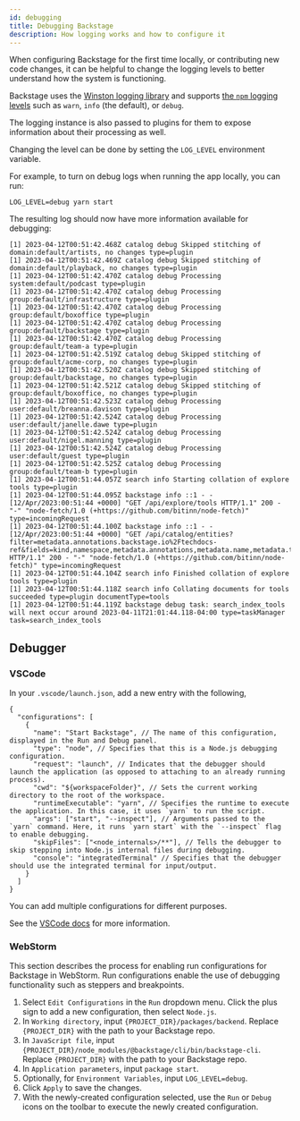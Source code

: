 ```yaml
---
id: debugging
title: Debugging Backstage
description: How logging works and how to configure it
---
```


When configuring Backstage for the first time locally, or contributing new code changes,
it can be helpful to change the logging levels to better understand how the system is functioning.

Backstage uses the [Winston logging library](https://github.com/winstonjs/winston) and supports
[the `npm` logging levels](https://github.com/winstonjs/winston#logging-levels) such as
`warn`, `info` (the default), or `debug`.

The logging instance is also passed to plugins for them to expose information about
their processing as well.

Changing the level can be done by setting the `LOG_LEVEL` environment variable.

For example, to turn on debug logs when running the app locally, you can run:

```shell
LOG_LEVEL=debug yarn start
```

The resulting log should now have more information available for debugging:

```text
[1] 2023-04-12T00:51:42.468Z catalog debug Skipped stitching of domain:default/artists, no changes type=plugin
[1] 2023-04-12T00:51:42.469Z catalog debug Skipped stitching of domain:default/playback, no changes type=plugin
[1] 2023-04-12T00:51:42.470Z catalog debug Processing system:default/podcast type=plugin
[1] 2023-04-12T00:51:42.470Z catalog debug Processing group:default/infrastructure type=plugin
[1] 2023-04-12T00:51:42.470Z catalog debug Processing group:default/boxoffice type=plugin
[1] 2023-04-12T00:51:42.470Z catalog debug Processing group:default/backstage type=plugin
[1] 2023-04-12T00:51:42.470Z catalog debug Processing group:default/team-a type=plugin
[1] 2023-04-12T00:51:42.519Z catalog debug Skipped stitching of group:default/acme-corp, no changes type=plugin
[1] 2023-04-12T00:51:42.520Z catalog debug Skipped stitching of group:default/backstage, no changes type=plugin
[1] 2023-04-12T00:51:42.521Z catalog debug Skipped stitching of group:default/boxoffice, no changes type=plugin
[1] 2023-04-12T00:51:42.523Z catalog debug Processing user:default/breanna.davison type=plugin
[1] 2023-04-12T00:51:42.524Z catalog debug Processing user:default/janelle.dawe type=plugin
[1] 2023-04-12T00:51:42.524Z catalog debug Processing user:default/nigel.manning type=plugin
[1] 2023-04-12T00:51:42.524Z catalog debug Processing user:default/guest type=plugin
[1] 2023-04-12T00:51:42.525Z catalog debug Processing group:default/team-b type=plugin
[1] 2023-04-12T00:51:44.057Z search info Starting collation of explore tools type=plugin
[1] 2023-04-12T00:51:44.095Z backstage info ::1 - - [12/Apr/2023:00:51:44 +0000] "GET /api/explore/tools HTTP/1.1" 200 - "-" "node-fetch/1.0 (+https://github.com/bitinn/node-fetch)" type=incomingRequest
[1] 2023-04-12T00:51:44.100Z backstage info ::1 - - [12/Apr/2023:00:51:44 +0000] "GET /api/catalog/entities?filter=metadata.annotations.backstage.io%2Ftechdocs-ref&fields=kind,namespace,metadata.annotations,metadata.name,metadata.title,metadata.namespace,spec.type,spec.lifecycle,relations&offset=0&limit=500 HTTP/1.1" 200 - "-" "node-fetch/1.0 (+https://github.com/bitinn/node-fetch)" type=incomingRequest
[1] 2023-04-12T00:51:44.104Z search info Finished collation of explore tools type=plugin
[1] 2023-04-12T00:51:44.118Z search info Collating documents for tools succeeded type=plugin documentType=tools
[1] 2023-04-12T00:51:44.119Z backstage debug task: search_index_tools will next occur around 2023-04-11T21:01:44.118-04:00 type=taskManager task=search_index_tools
```

## Debugger

### VSCode

In your `.vscode/launch.json`, add a new entry with the following,

```jsonc
{
  "configurations": [
    {
      "name": "Start Backstage", // The name of this configuration, displayed in the Run and Debug panel.
      "type": "node", // Specifies that this is a Node.js debugging configuration.
      "request": "launch", // Indicates that the debugger should launch the application (as opposed to attaching to an already running process).
      "cwd": "${workspaceFolder}", // Sets the current working directory to the root of the workspace.
      "runtimeExecutable": "yarn", // Specifies the runtime to execute the application. In this case, it uses `yarn` to run the script.
      "args": ["start", "--inspect"], // Arguments passed to the `yarn` command. Here, it runs `yarn start` with the `--inspect` flag to enable debugging.
      "skipFiles": ["<node_internals>/**"], // Tells the debugger to skip stepping into Node.js internal files during debugging.
      "console": "integratedTerminal" // Specifies that the debugger should use the integrated terminal for input/output.
    }
  ]
}
```

You can add multiple configurations for different purposes.

See the [VSCode docs](https://code.visualstudio.com/docs/debugtest/debugging-configuration) for more information.

### WebStorm

This section describes the process for enabling run configurations for Backstage in WebStorm.
Run configurations enable the use of debugging functionality such as steppers and breakpoints.

1. Select `Edit Configurations` in the `Run` dropdown menu. Click the plus sign to add a new
   configuration, then select `Node.js`.
2. In `Working directory`, input `{PROJECT_DIR}/packages/backend`.
   Replace `{PROJECT_DIR}` with the path to your Backstage repo.
3. In `JavaScript file`, input `{PROJECT_DIR}/node_modules/@backstage/cli/bin/backstage-cli`.
   Replace `{PROJECT_DIR}` with the path to your Backstage repo.
4. In `Application parameters`, input `package start`.
5. Optionally, for `Environment Variables`, input `LOG_LEVEL=debug`.
6. Click `Apply` to save the changes.
7. With the newly-created configuration selected, use the `Run` or `Debug` icons on the
   toolbar to execute the newly created configuration.
